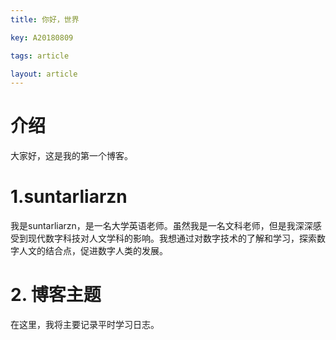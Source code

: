 ```yaml
---
title: 你好，世界

key: A20180809

tags: article

layout: article
---
```


# 介绍

大家好，这是我的第一个博客。

# 1.suntarliarzn

我是suntarliarzn，是一名大学英语老师。虽然我是一名文科老师，但是我深深感受到现代数字科技对人文学科的影响。我想通过对数字技术的了解和学习，探索数字人文的结合点，促进数字人类的发展。

# 2. 博客主题

在这里，我将主要记录平时学习日志。